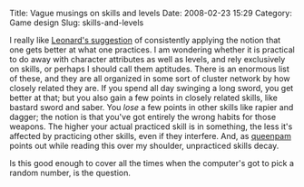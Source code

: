 Title: Vague musings on skills and levels
Date: 2008-02-23 15:29
Category: Game design
Slug: skills-and-levels

I really like
[Leonard's suggestion](http://www.crummy.com/2007/10/15/3) of
consistently applying the notion that one gets better at what one
practices. I am wondering whether it is practical to do away with
character attributes as well as levels, and rely exclusively on
skills, or perhaps I should call them aptitudes. There is an enormous
list of these, and they are all organized in some sort of cluster
network by how closely related they are. If you spend all day swinging
a long sword, you get better at that; but you also gain a few points
in closely related skills, like bastard sword and saber. You *lose* a
few points in other skills like rapier and dagger; the notion is that
you've got entirely the wrong habits for those weapons. The higher
your actual practiced skill is in something, the less it's affected by
practicing other skills, even if they interfere. And, as
[queenpam](http://queenpam.livejournal.com/) points out while reading
this over my shoulder, unpracticed skills decay.

Is this good enough to cover all the times when the computer's got to
pick a random number, is the question.
